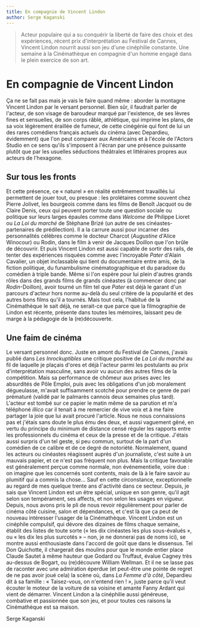 ```yaml
---
title: En compagnie de Vincent Lindon
author: Serge Kaganski
---
```


> Acteur populaire qui a su conquérir la liberté de faire des choix et des expériences, récent prix d'interprétation au Festival de Cannes, Vincent Lindon nourrit aussi son jeu d'une cinéphilie constante. Une semaine à la Cinémathèque en compagnie d'un homme engagé dans le plein exercice de son art.

# En compagnie de Vincent Lindon

Ça ne se fait pas mais je vais le faire quand même : aborder la montagne Vincent Lindon par le versant personnel. Bien sûr, il faudrait parler de l'acteur, de son visage de baroudeur marqué par l'existence, de ses lèvres fines et sensuelles, de son corps râblé, athlétique, qui imprime les plans, de sa voix légèrement éraillée de fumeur, de cette cinégénie qui font de lui un des rares comédiens français actuels du cinéma (avec Depardieu, évidemment) que l'on peut comparer aux Américains et à l'école de l'Actors Studio en ce sens qu'ils s'imposent à l'écran par une présence puissante plutôt que par les usuelles séductions théâtrales et littéraires propres aux acteurs de l'hexagone.

## Sur tous les fronts

Et cette présence, ce « naturel » en réalité extrêmement travaillés lui permettent de jouer tout, ou presque : les prolétaires comme souvent chez Pierre Jolivet, les bourgeois comme dans les films de Benoît Jacquot ou de Claire Denis, ceux qui peuvent porter toute une question sociale ou politique sur leurs larges épaules comme dans _Welcome_ de Philippe Lioret ou _La Loi du marché_ de Stéphane Brizé (un autre de ses cinéastes-partenaires de prédilection). Il a la carrure aussi pour incarner des personnalités célèbres comme le docteur Charcot (_Augustine_ d'Alice Winocour) ou Rodin, dans le film à venir de Jacques Doillon que l'on brûle de découvrir. Et puis Vincent Lindon est aussi capable de sortir des rails, de tenter des expériences risquées comme avec l'incroyable _Pater_ d'Alain Cavalier, un objet inclassable qui tient du documentaire entre amis, de la fiction politique, du funambulisme cinématographique et du paradoxe du comédien à triple bande. Même si l'on espère pour lui plein d'autres grands rôles dans des grands films de grands cinéastes (à commencer donc par _Rodin_-Doillon), avoir tourné un film tel que _Pater_ est déjà le garant d'un parcours d'acteur hors norme au-delà du seul critère de la popularité et des autres bons films qu'il a tournés. Mais tout cela, l'habitué de la Cinémathèque le sait déjà, ne serait-ce que parce que la filmographie de Lindon est récente, présente dans toutes les mémoires, laissant peu de marge à la pédagogie de la (re)découverte.

## Une faim de cinéma

Le versant personnel donc. Juste en amont du Festival de Cannes, j'avais publié dans _Les Inrockuptibles_ une critique positive de _La Loi du marché_ au fil de laquelle je plaçais d'ores et déjà l'acteur parmi les postulants au prix d'interprétation masculine, sans avoir vu aucun des autres films de la compétition. Mais sa performance de chômeur aux prises avec les absurdités de Pôle Emploi, puis avec les obligations d'un job moralement dégueulasse, m'avait suffisamment scotché pour prendre ce genre de pari prématuré (validé par le palmarès cannois deux semaines plus tard). L'acteur est tombé sur ce papier le matin même de sa parution et m'a téléphoné _illico_ car il tenait à me remercier de vive voix et à me faire partager la joie que lui avait procuré l'article. Nous ne nous connaissions pas et j'étais sans doute le plus ému des deux, et aussi vaguement gêné, en vertu du principe du minimum de distance censé réguler les rapports entre les professionnels du cinéma et ceux de la presse et de la critique. J'étais aussi surpris d'un tel geste, si peu commun, surtout de la part d'un comédien de ce calibre et de ce degré de notoriété. Normalement, quand les acteurs ou cinéastes réagissent auprès d'un journaliste, c'est suite à un mauvais papier, et ce n'est pas fréquent non plus. Mais la critique favorable est généralement perçue comme normale, non événementielle, voire due : on imagine que les concernés sont contents, mais de là à le faire savoir au plumitif qui a commis la chose... Sauf en cette circonstance, exceptionnelle au regard de mes quelque trente ans d'activité dans ce secteur. Depuis, je sais que Vincent Lindon est un être spécial, unique en son genre, qu'il agit selon son tempérament, ses affects, et non selon les usages en vigueur. Depuis, nous avons pris le pli de nous revoir régulièrement pour parler de cinéma côté cuisine, salon et dépendances, et c'est là que ça peut de nouveau intéresser l'usager de la Cinémathèque. Vincent Lindon est un cinéphile compulsif, qui dévore des dizaines de films chaque semaine, établit des listes de toute sorte (« les dix cinéastes les plus sous-évalués », ou « les dix les plus surcotés » – non, je ne donnerai pas de noms ici), se montre aussi enthousiaste dans l'accord de goût que dans le dissensus. Tel Don Quichotte, il chargerait des moulins pour que le monde entier place Claude Sautet à même hauteur que Godard ou Truffaut, évalue Cagney très au-dessus de Bogart, ou (re)découvre William Wellman. Et il ne se lasse pas de raconter avec une admiration éperdue (et peut-être une pointe de regret de ne pas avoir joué cela) la scène où, dans _La Femme d'à côté_, Depardieu dit à sa famille : « Taisez-vous, on n'entend rien ! », juste parce qu'il veut écouter le moteur de la voiture de sa voisine et amante Fanny Ardant qui vient de démarrer. Vincent Lindon a la cinéphilie aussi généreuse, combative et passionnée que son jeu, et pour toutes ces raisons la Cinémathèque est sa maison.

Serge Kaganski
